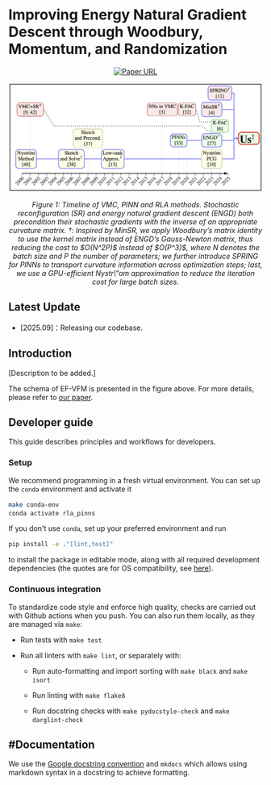 # Improving Energy Natural Gradient Descent through Woodbury, Momentum, and Randomization

<p align="center">
  <!-- <a href="https://github.com/andresguzco/ef-vfm/blob/main/LICENSE"> -->
  <!--   <img alt="MIT License" src="https://img.shields.io/badge/License-MIT-yellow.svg"> -->
  <!-- </a> -->
  <!-- <a href="https://openreview.net/pdf?id=kjtvCSkSsy"> -->
  <!--   <img alt="Openreview" src="https://img.shields.io/badge/review-OpenReview-blue"> -->
  <!-- </a> -->
  <a href="https://arxiv.org/abs/2505.12149">
    <img alt="Paper URL" src="https://img.shields.io/badge/cs.LG-2505.12149-B31B1B.svg">
  </a>
</p>

<div align="center">
  <img src="images/abstract.png" alt="Model Logo" width="800" style="margin-left:'auto' margin-right:'auto' display:'block'"/>
  <p><em> Figure 1: Timeline of VMC, PINN and RLA methods. Stochastic reconfiguration (SR) and energy natural gradient descent (ENGD) both precondition their stochastic gradients with the inverse of an appropriate curvature matrix. †: Inspired by MinSR, we apply Woodbury’s matrix identity to use the kernel matrix instead of ENGD’s Gauss-Newton matrix, thus reducing the cost to $O(N^2P)$ instead of $O(P^3)$, where N denotes the batch size and P the number of parameters; we further introduce SPRING for PINNs to transport curvature information across optimization steps; last, we use a GPU-efficient Nystr\"om approximation to reduce the iteration cost for large batch sizes.</a></em></p>
</div>

## Latest Update

- [2025.09]：Releasing our codebase.

## Introduction

[Description to be added.]

The schema of EF-VFM is presented in the figure above. For more details, please refer to [our paper](https://arxiv.org/abs/2505.12149).

## Developer guide

This guide describes principles and workflows for developers.

### Setup

We recommend programming in a fresh virtual environment. 
You can set up the `conda` environment and activate it

```bash
make conda-env
conda activate rla_pinns
```

If you don't use `conda`, set up your preferred environment and run

```bash
pip install -e ."[lint,test]"
```
to install the package in editable mode, along with all required development dependencies
(the quotes are for OS compatibility, see
[here](https://github.com/mu-editor/mu/issues/852#issuecomment-498759372)).

### Continuous integration

To standardize code style and enforce high quality, checks are carried out with Github actions when you push. 
You can also run them locally, as they are managed via `make`:

- Run tests with `make test`

- Run all linters with `make lint`, or separately with:

    - Run auto-formatting and import sorting with `make black` and `make isort`

    - Run linting with `make flake8`

    - Run docstring checks with `make pydocstyle-check` and `make darglint-check`

## #Documentation

We use the [Google docstring convention](https://sphinxcontrib-napoleon.readthedocs.io/en/latest/example_google.html) and `mkdocs` which allows using markdown syntax in a docstring to achieve formatting.

